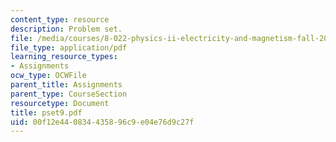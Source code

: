 ```yaml
---
content_type: resource
description: Problem set.
file: /media/courses/8-022-physics-ii-electricity-and-magnetism-fall-2006/00f12e440834435896c9e04e76d9c27f_pset9.pdf
file_type: application/pdf
learning_resource_types:
- Assignments
ocw_type: OCWFile
parent_title: Assignments
parent_type: CourseSection
resourcetype: Document
title: pset9.pdf
uid: 00f12e44-0834-4358-96c9-e04e76d9c27f
---
```

